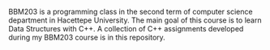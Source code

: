 BBM203 is a programming class in the second term of computer science department in Hacettepe University. 
The main goal of this course is to learn Data Structures with C++.
A collection of C++ assignments developed during my BBM203 course is in this repository.
